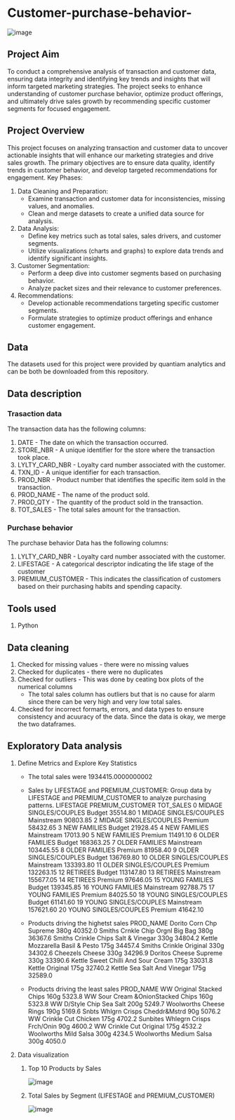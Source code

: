 # Customer-purchase-behavior-
![image](https://github.com/user-attachments/assets/d5b203d7-4a7c-434d-ab95-57762f8a51f6)

## Project Aim
To conduct a comprehensive analysis of transaction and customer data, ensuring data integrity and identifying key trends and insights that will inform targeted marketing strategies. The project seeks to enhance understanding of customer purchase behavior, optimize product offerings, and ultimately drive sales growth by recommending specific customer segments for focused engagement.

## Project Overview
This project focuses on analyzing transaction and customer data to uncover actionable insights that will enhance our marketing strategies and drive sales growth. The primary objectives are to ensure data quality, identify trends in customer behavior, and develop targeted recommendations for engagement.
Key Phases:
1. Data Cleaning and Preparation:
   - Examine transaction and customer data for inconsistencies, missing values, and anomalies.
   - Clean and merge datasets to create a unified data source for analysis.
2. Data Analysis:
   - Define key metrics such as total sales, sales drivers, and customer segments.
   - Utilize visualizations (charts and graphs) to explore data trends and identify significant insights.
3. Customer Segmentation:
   - Perform a deep dive into customer segments based on purchasing behavior.
   - Analyze packet sizes and their relevance to customer preferences.
4. Recommendations:
   - Develop actionable recommendations targeting specific customer segments.
   - Formulate strategies to optimize product offerings and enhance customer engagement.
## Data
The datasets used for this project were provided by quantiam analytics and can be both  be downloaded from this repository. 
## Data description
### Trasaction data
The transaction data has the following columns:
1. DATE - The date on which the transaction occurred.
2. STORE_NBR - A unique identifier for the store where the transaction took place.
3. LYLTY_CARD_NBR - Loyalty card number associated with the customer.
4. TXN_ID - A unique identifier for each transaction.
5. PROD_NBR - Product number that identifies the specific item sold in the transaction. 
6. PROD_NAME - The name of the product sold.
7. PROD_QTY - The quantity of the product sold in the transaction. 
8. TOT_SALES - The total sales amount for the transaction.
### Purchase behavior 
The purchase behavior Data has the following columns: 
1. LYLTY_CARD_NBR - Loyalty card number associated with the customer.
2. LIFESTAGE - A categorical descriptor indicating the life stage of the customer
3. PREMIUM_CUSTOMER - This indicates the classification of customers based on their purchasing habits and spending capacity. 
## Tools used
1. Python

## Data cleaning
1. Checked for missing values - there were no missing values
2. Checked for duplicates - there were no duplicates
3. Checked for outliers - This was done by ceating box plots of the numerical columns
   - The total sales column has outliers but that is no cause for alarm since there can be very high and very low total sales. 
4. Checked for incorrect formarts, errors, and data types to ensure consistency and acuuracy of the data.
   Since the data is okay, we merge the two dataframes. 
## Exploratory Data analysis
1. Define Metrics and Explore Key Statistics
   - The total sales were 1934415.0000000002
   - Sales by LIFESTAGE and PREMIUM_CUSTOMER: Group data by LIFESTAGE and PREMIUM_CUSTOMER to analyze purchasing patterns.
     LIFESTAGE             PREMIUM_CUSTOMER  TOT_SALES
0   MIDAGE SINGLES/COUPLES           Budget   35514.80
1   MIDAGE SINGLES/COUPLES       Mainstream   90803.85
2   MIDAGE SINGLES/COUPLES          Premium   58432.65
3             NEW FAMILIES           Budget   21928.45
4             NEW FAMILIES       Mainstream   17013.90
5             NEW FAMILIES          Premium   11491.10
6           OLDER FAMILIES           Budget  168363.25
7           OLDER FAMILIES       Mainstream  103445.55
8           OLDER FAMILIES          Premium   81958.40
9    OLDER SINGLES/COUPLES           Budget  136769.80
10   OLDER SINGLES/COUPLES       Mainstream  133393.80
11   OLDER SINGLES/COUPLES          Premium  132263.15
12                RETIREES           Budget  113147.80
13                RETIREES       Mainstream  155677.05
14                RETIREES          Premium   97646.05
15          YOUNG FAMILIES           Budget  139345.85
16          YOUNG FAMILIES       Mainstream   92788.75
17          YOUNG FAMILIES          Premium   84025.50
18   YOUNG SINGLES/COUPLES           Budget   61141.60
19   YOUNG SINGLES/COUPLES       Mainstream  157621.60
20   YOUNG SINGLES/COUPLES          Premium   41642.10

   - Products driving the highetst sales
     PROD_NAME
Dorito Corn Chp     Supreme 380g            40352.0
Smiths Crnkle Chip  Orgnl Big Bag 380g      36367.6
Smiths Crinkle Chips Salt & Vinegar 330g    34804.2
Kettle Mozzarella   Basil & Pesto 175g      34457.4
Smiths Crinkle      Original 330g           34302.6
Cheezels Cheese 330g                        34296.9
Doritos Cheese      Supreme 330g            33390.6
Kettle Sweet Chilli And Sour Cream 175g     33031.8
Kettle Original 175g                        32740.2
Kettle Sea Salt     And Vinegar 175g        32589.0
    - Products driving the least sales
      PROD_NAME
WW Original Stacked Chips 160g              5323.8
WW Sour Cream &OnionStacked Chips 160g      5323.8
WW D/Style Chip     Sea Salt 200g           5249.7
Woolworths Cheese   Rings 190g              5169.6
Snbts Whlgrn Crisps Cheddr&Mstrd 90g        5076.2
WW Crinkle Cut      Chicken 175g            4702.2
Sunbites Whlegrn    Crisps Frch/Onin 90g    4600.2
WW Crinkle Cut      Original 175g           4532.2
Woolworths Mild     Salsa 300g              4234.5
Woolworths Medium   Salsa 300g              4050.0

2. Data visualization
   1. Top 10 Products by Sales

      ![image](https://github.com/user-attachments/assets/3081fa65-0b8f-4a4b-bd18-07bed55a75db)

   2. Total Sales by Segment (LIFESTAGE and PREMIUM_CUSTOMER)

      ![image](https://github.com/user-attachments/assets/917b6936-8645-4f17-b308-2d4d192235d2)





